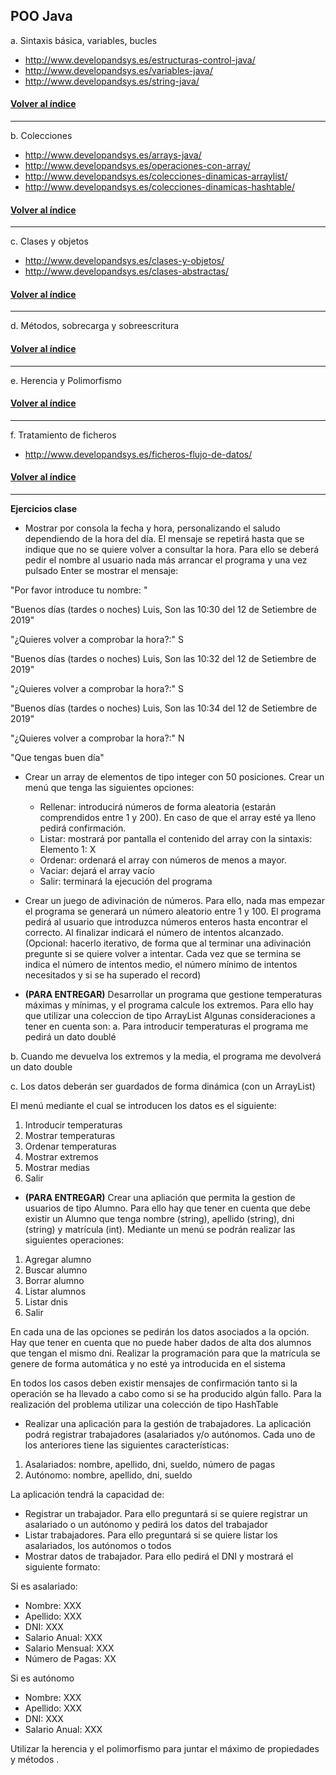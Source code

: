 <a name="tema1"></a>
## POO Java 

a.	Sintaxis básica, variables, bucles
- http://www.developandsys.es/estructuras-control-java/
- http://www.developandsys.es/variables-java/
- http://www.developandsys.es/string-java/

#### [Volver al índice](#tema1)
***

b.	Colecciones
- http://www.developandsys.es/arrays-java/
- http://www.developandsys.es/operaciones-con-array/
- http://www.developandsys.es/colecciones-dinamicas-arraylist/
- http://www.developandsys.es/colecciones-dinamicas-hashtable/

#### [Volver al índice](#tema1)
***

c.	Clases y objetos
- http://www.developandsys.es/clases-y-objetos/
- http://www.developandsys.es/clases-abstractas/

#### [Volver al índice](#tema1)
***

d.	Métodos, sobrecarga y sobreescritura

#### [Volver al índice](#tema1)
***

e.	Herencia y Polimorfismo

#### [Volver al índice](#tema1)
***

f.	Tratamiento de ficheros

- http://www.developandsys.es/ficheros-flujo-de-datos/

#### [Volver al índice](#tema1)
***

**Ejercicios clase**

- Mostrar por consola la fecha y hora, personalizando el saludo dependiendo de la hora del día. El mensaje se repetirá hasta que se indique que no se quiere volver a consultar la hora. Para ello se deberá pedir el nombre al usuario nada más arrancar el programa y una vez pulsado Enter se mostrar el mensaje: 

"Por favor introduce tu nombre: "

"Buenos días (tardes o noches) Luis, Son las  10:30 del 12 de Setiembre de 2019"

"¿Quieres volver a comprobar la hora?:" S

"Buenos días (tardes o noches) Luis, Son las  10:32 del 12 de Setiembre de 2019"

"¿Quieres volver a comprobar la hora?:" S

"Buenos días (tardes o noches) Luis, Son las  10:34 del 12 de Setiembre de 2019"

"¿Quieres volver a comprobar la hora?:" N

"Que tengas buen día"

- Crear un array de elementos de tipo integer con 50 posiciones. Crear un menú que tenga las siguientes opciones:
	- Rellenar: introducirá números de forma aleatoria (estarán comprendidos entre 1 y 200). En caso de que el array esté ya lleno pedirá confirmación.
	- Listar: mostrará por pantalla el contenido del array con la sintaxis: Elemento 1: X
	- Ordenar: ordenará el array con números de menos a mayor.
	- Vaciar: dejará el array vacío
	- Salir: terminará la ejecución del programa

- Crear un juego de adivinación de números. Para ello, nada mas empezar el programa se generará un número aleatorio entre 1 y 100. El programa pedirá al usuario que introduzca números enteros hasta encontrar el correcto. Al finalizar indicará el número de intentos alcanzado. (Opcional: hacerlo iterativo, de forma que al terminar una adivinación pregunte si se quiere volver a intentar. Cada vez que se termina se indica el número de intentos medio, el número mínimo de intentos necesitados y si se ha superado el record)

- **(PARA ENTREGAR)** Desarrollar un programa que gestione temperaturas máximas y mínimas, y el programa calcule los extremos. Para ello hay que utilizar una coleccion de tipo ArrayList Algunas consideraciones a tener en cuenta son:
a. Para introducir temperaturas el programa me pedirá un dato doublé

b. Cuando me devuelva los extremos y la media, el programa me devolverá un dato double

c. Los datos deberán ser guardados de forma dinámica (con un ArrayList)

El menú mediante el cual se introducen los datos es el siguiente:

1. Introducir temperaturas
2. Mostrar temperaturas
3. Ordenar temperaturas
4. Mostrar extremos
5. Mostrar medias
6. Salir

- **(PARA ENTREGAR)** Crear una apliación que permita la gestion de usuarios de tipo Alumno. Para ello hay que tener en cuenta que debe existir un Alumno que tenga nombre (string), apellido (string), dni (string) y matrícula (int). Mediante un menú se podrán realizar las siguientes operaciones:

1. Agregar alumno
2. Buscar alumno
3. Borrar alumno
4. Listar alumnos
5. Listar dnis
5. Salir

En cada una de las opciones se pedirán los datos asociados a la opción. Hay que tener en cuenta que no puede haber dados de alta dos alumnos que tengan el mismo dni. Realizar la programación para que la matrícula se genere de forma automática y no esté ya introducida en el sistema 

En todos los casos deben existir mensajes de confirmación tanto si la operación se ha llevado a cabo como si se ha producido algún fallo. Para la realización del problema utilizar una colección de tipo HashTable


- Realizar una aplicación para la gestión de trabajadores. La aplicación podrá registrar trabajadores (asalariados y/o autónomos. Cada uno de los anteriores tiene las siguientes características:

1. Asalariados: nombre, apellido, dni, sueldo, número de pagas
2. Autónomo:  nombre, apellido, dni, sueldo

La aplicación tendrá la capacidad de:

- Registrar un trabajador. Para ello preguntará si se quiere registrar un asalariado o un autónomo y pedirá los datos del trabajador
- Listar trabajadores. Para ello preguntará si se quiere listar los asalariados, los autónomos o todos
- Mostrar datos de trabajador. Para ello pedirá el DNI y mostrará el siguiente formato:

Si es asalariado:
- Nombre: XXX
- Apellido: XXX
- DNI: XXX
- Salario Anual: XXX
- Salario Mensual: XXX 
- Número de Pagas: XX

Si es autónomo
- Nombre: XXX
- Apellido: XXX
- DNI: XXX
- Salario Anual: XXX

Utilizar la herencia y el polimorfismo para juntar el máximo de propiedades y métodos .
